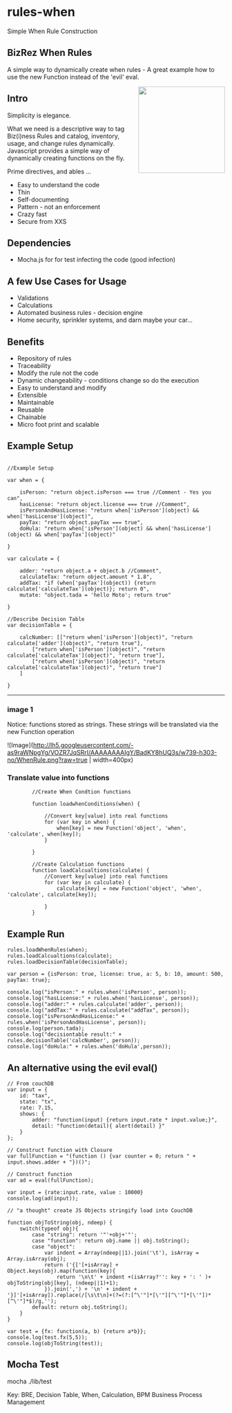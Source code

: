 # rules-when
Simple When Rule Construction



## BizRez When Rules

A simple way to dynamically create when rules - A great example how to use the new Function instead of the 'evil' eval.

<img src="http://upload.wikimedia.org/wikipedia/commons/d/dc/Magneto,_longitudinal_section_(Rankin_Kennedy,_Modern_Engines,_Vol_II).jpg" align="right" width="200px" />

## Intro

Simplicity is elegance.

What we need is a descriptive way to tag Biz(i)ness Rules and catalog, inventory, usage, and change rules dynamically.
Javascript provides a simple way of dynamically creating functions on the fly.


Prime directives, and ables ...
- Easy to understand the code
- Thin
- Self-documenting
- Pattern - not an enforcement
- Crazy fast
- Secure from XXS


## Dependencies

-  Mocha.js for for test infecting the code (good infection)

## A few Use Cases for Usage

- Validations
- Calculations
- Automated business rules - decision engine
- Home security, sprinkler systems, and darn maybe your car...

## Benefits

- Repository of rules
- Traceability
- Modify the rule not the code
- Dynamic changeability - conditions change so do the execution
- Easy to understand and modify
- Extensible
- Maintainable
- Reusable
- Chainable
- Micro foot print and scalable

## Example Setup

```

//Example Setup

var when = {

    isPerson: "return object.isPerson === true //Comment - Yes you can",
    hasLicense: "return object.license === true //Comment",
    isPersonAndHasLicense: "return when['isPerson'](object) && when['hasLicense'](object)",
    payTax: "return object.payTax === true",
    doHula: "return when['isPerson'](object) && when['hasLicense'](object) && when['payTax'](object)"

}

var calculate = {

    adder: "return object.a + object.b //Comment",
    calculateTax: "return object.amount * 1.8",
    addTax: "if (when['payTax'](object)) {return calculate['calculateTax'](object)}; return 0",
    mutate: "object.tada = 'hello Moto'; return true"

}

//Describe Decision Table
var decisionTable = {

    calcNumber: [["return when['isPerson'](object)", "return calculate['adder'](object)", "return true"],
        ["return when['isPerson'](object)", "return calculate['calculateTax'](object)", "return true"],
        ["return when['isPerson'](object)", "return calculate['calculateTax'](object)", "return true"]
    ]

}

```
---
### image 1

Notice: functions stored as strings. These strings will be translated via the new Function operation

![Image](http://lh5.googleusercontent.com/-as9raWNpgYg/VOZR7JqSRrI/AAAAAAAAIgY/BadKY8hUQ3s/w739-h303-no/WhenRule.png?raw=true | width=400px)



### Translate value into functions
```
        //Create When Condtion functions

        function loadwhenConditions(when) {

            //Convert key[value] into real functions
            for (var key in when) {
                when[key] = new Function('object', 'when', 'calculate', when[key]);
            }

        }

        //Create Calculation functions
        function loadCalcualtions(calculate) {
            //Convert key[value] into real functions
            for (var key in calculate) {
                calculate[key] = new Function('object', 'when', 'calculate', calculate[key]);

            }
        }

```

## Example Run

```
rules.loadWhenRules(when);
rules.loadCalcualtions(calculate);
rules.loadDecisionTable(decisionTable);

var person = {isPerson: true, license: true, a: 5, b: 10, amount: 500, payTax: true};

console.log("isPerson:" + rules.when('isPerson', person));
console.log("hasLicense:" + rules.when('hasLicense', person));
console.log("adder:" + rules.calculate('adder', person));
console.log("addTax:" + rules.calculate("addTax", person));
console.log("isPersonAndHasLicense:" + rules.when('isPersonAndHasLicense', person));
console.log(person.tada);
console.log("decisiontable result:" + rules.decisionTable('calcNumber', person));
console.log("doHula:" + rules.when('doHula',person));

```
## An alternative using the evil eval()
```
// From couchDB
var input = {
    id: "tax",
    state: "tx",
    rate: 7.15,
    shows: {
        adder: "function(input) {return input.rate * input.value;}",
        detail: "function(detail){ alert(detail) }"
    }
};

// Construct function with Closure
var fullFunction = "(function () {var counter = 0; return " + input.shows.adder + "})()";

// Construct function
var ad = eval(fullFunction);

var input = {rate:input.rate, value : 10000}
console.log(ad(input));

// "a thought" create JS Objects stringify load into CouchDB

function objToString(obj, ndeep) {
    switch(typeof obj){
        case "string": return '"'+obj+'"';
        case "function": return obj.name || obj.toString();
        case "object":
            var indent = Array(ndeep||1).join('\t'), isArray = Array.isArray(obj);
            return ('{['[+isArray] + Object.keys(obj).map(function(key){
                return '\n\t' + indent +(isArray?'': key + ': ' )+ objToString(obj[key], (ndeep||1)+1);
            }).join(',') + '\n' + indent + '}]'[+isArray]).replace(/[\s\t\n]+(?=(?:[^\'"]*[\'"][^\'"]*[\'"])*[^\'"]*$)/g,'');
        default: return obj.toString();
    }
}

var test = {fx: function(a, b) {return a*b}};
console.log(test.fx(5,5));
console.log(objToString(test));

```
## Mocha Test

mocha ./lib/test


Key: BRE, Decision Table, When, Calculation, BPM Business Process Management
